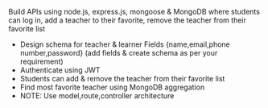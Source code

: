 Build APIs using node.js, express.js, mongoose & MongoDB where students can log in, add a teacher to their favorite, remove the teacher from their favorite list 

+ Design schema for teacher & learner Fields {name,email,phone number,password} (add fields & create schema as per your requirement)
+ Authenticate using JWT
+ Students can add & remove the teacher from their favorite list
+ Find most favorite teacher using MongoDB aggregation
+ NOTE: Use model,route,controller architecture
